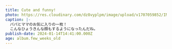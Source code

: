 ```yaml
---
title: Cute and funny!
photo: https://res.cloudinary.com/dz8vyplpm/image/upload/v1707059852/IMG_8373_kxes58.jpg
caption: |-
  パパとママのお気に入りの一枚！
  こんなひょうきんな顔もするようになったんだね。
publish-date: 2024-01-14T14:41:00.000Z
age: album.few_weeks_old
---
```

